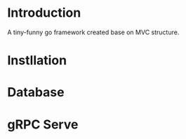 # Introduction

A tiny-funny go framework created base on MVC structure.

# Instllation

# Database

# gRPC Serve
